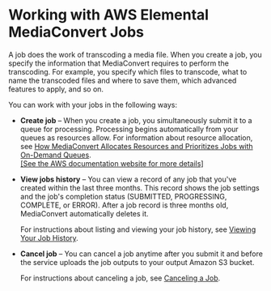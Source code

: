 # Working with AWS Elemental MediaConvert Jobs<a name="working-with-jobs"></a>

A job does the work of transcoding a media file\. When you create a job, you specify the information that MediaConvert requires to perform the transcoding\. For example, you specify which files to transcode, what to name the transcoded files and where to save them, which advanced features to apply, and so on\.

You can work with your jobs in the following ways:
+ **Create job** – When you create a job, you simultaneously submit it to a queue for processing\. Processing begins automatically from your queues as resources allow\. For information about resource allocation, see [How MediaConvert Allocates Resources and Prioritizes Jobs with On\-Demand Queues](about-on-demand-queues.md#about-resource-allocation-and-job-prioritization)\.     
[\[See the AWS documentation website for more details\]](http://docs.aws.amazon.com/mediaconvert/latest/ug/working-with-jobs.html)
+ **View jobs history** – You can view a record of any job that you've created within the last three months\. This record shows the job settings and the job's completion status \(SUBMITTED, PROGRESSING, COMPLETE, or ERROR\)\. After a job record is three months old, MediaConvert automatically deletes it\.

  For instructions about listing and viewing your job history, see [Viewing Your Job History](viewing-job-history.md)\.
+ **Cancel job** – You can cancel a job anytime after you submit it and before the service uploads the job outputs to your output Amazon S3 bucket\.

  For instructions about canceling a job, see [Canceling a Job](canceling-a-job.md)\.